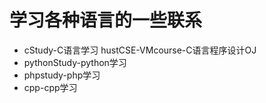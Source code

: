 # 学习各种语言的一些联系
- cStudy-C语言学习
hustCSE-VMcourse-C语言程序设计OJ
- pythonStudy-python学习
- phpstudy-php学习
- cpp-cpp学习


